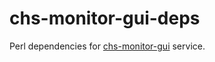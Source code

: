 # chs-monitor-gui-deps

Perl dependencies for [chs-monitor-gui](https://github.com/companieshouse/chs-monitor-gui) service.

